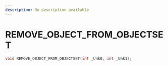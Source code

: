 ```yaml
---
description: No description available 
---
```


# REMOVE_OBJECT_FROM_OBJECTSET

```cpp
void REMOVE_OBJECT_FROM_OBJECTSET(int _Unk0, int _Unk1);
```
